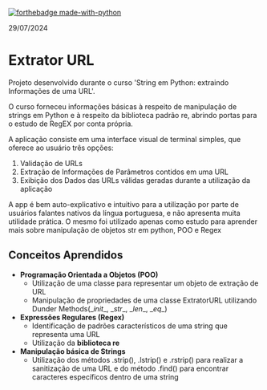 [![forthebadge made-with-python](http://ForTheBadge.com/images/badges/made-with-python.svg)](https://www.python.org/)

29/07/2024
# Extrator URL

Projeto desenvolvido durante o curso 'String em Python: extraindo Informações de uma URL'.

O curso forneceu informações básicas à respeito de manipulação de strings em Python e à respeito da biblioteca padrão re, abrindo portas para o estudo de RegEX por conta própria. 

A aplicação consiste em uma interface visual de terminal simples, que oferece ao usuário três opções:

1) Validação de URLs
2) Extração de Informações de Parâmetros contidos em uma URL
3) Exibição dos Dados das URLs válidas geradas durante a utilização da aplicação

A app é bem auto-explicativo e intuitivo para a utilização por parte de usuários falantes nativos da língua portuguesa, e não apresenta muita utilidade prática. O mesmo foi utilizado apenas como estudo para aprender mais sobre manipulação de objetos str em python, POO e Regex

## Conceitos Aprendidos

- **Programação Orientada a Objetos (POO)**
    - Utilização de uma classe para representar um objeto de extração de URL
    - Manipulação de propriedades de uma classe ExtratorURL utilizando Dunder Methods(\__init__, \__str__, \__len__, \__eq__)
- **Expressões Regulares (Regex)**
    - Identificação de padrões característicos de uma string que representa uma URL
    - Utilização da **biblioteca re**
- **Manipulação básica de Strings**
    - Utilização dos métodos .strip(), .lstrip() e .rstrip() para realizar a sanitização de uma URL e do método .find() para encontrar caracteres específicos dentro de uma string
